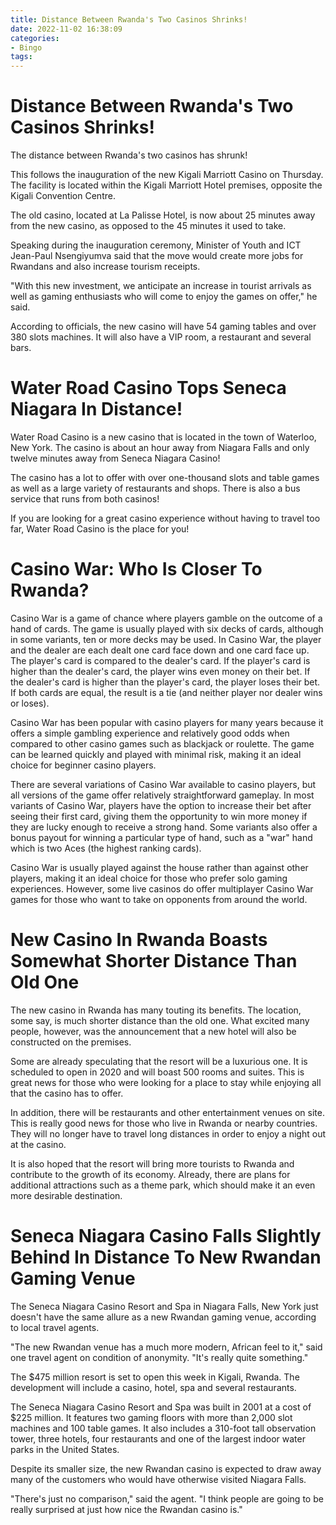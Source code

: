 ```yaml
---
title: Distance Between Rwanda's Two Casinos Shrinks!
date: 2022-11-02 16:38:09
categories:
- Bingo
tags:
---
```



#  Distance Between Rwanda's Two Casinos Shrinks!

The distance between Rwanda's two casinos has shrunk!

This follows the inauguration of the new Kigali Marriott Casino on Thursday. The facility is located within the Kigali Marriott Hotel premises, opposite the Kigali Convention Centre.

The old casino, located at La Palisse Hotel, is now about 25 minutes away from the new casino, as opposed to the 45 minutes it used to take.

Speaking during the inauguration ceremony, Minister of Youth and ICT Jean-Paul Nsengiyumva said that the move would create more jobs for Rwandans and also increase tourism receipts.

"With this new investment, we anticipate an increase in tourist arrivals as well as gaming enthusiasts who will come to enjoy the games on offer," he said.

According to officials, the new casino will have 54 gaming tables and over 380 slots machines. It will also have a VIP room, a restaurant and several bars.

#  Water Road Casino Tops Seneca Niagara In Distance!

Water Road Casino is a new casino that is located in the town of Waterloo, New York. The casino is about an hour away from Niagara Falls and only twelve minutes away from Seneca Niagara Casino!

The casino has a lot to offer with over one-thousand slots and table games as well as a large variety of restaurants and shops. There is also a bus service that runs from both casinos!

If you are looking for a great casino experience without having to travel too far, Water Road Casino is the place for you!

#  Casino War: Who Is Closer To Rwanda?

Casino War is a game of chance where players gamble on the outcome of a hand of cards. The game is usually played with six decks of cards, although in some variants, ten or more decks may be used. In Casino War, the player and the dealer are each dealt one card face down and one card face up. The player's card is compared to the dealer's card. If the player's card is higher than the dealer's card, the player wins even money on their bet. If the dealer's card is higher than the player's card, the player loses their bet. If both cards are equal, the result is a tie (and neither player nor dealer wins or loses). 

Casino War has been popular with casino players for many years because it offers a simple gambling experience and relatively good odds when compared to other casino games such as blackjack or roulette. The game can be learned quickly and played with minimal risk, making it an ideal choice for beginner casino players. 

There are several variations of Casino War available to casino players, but all versions of the game offer relatively straightforward gameplay. In most variants of Casino War, players have the option to increase their bet after seeing their first card, giving them the opportunity to win more money if they are lucky enough to receive a strong hand. Some variants also offer a bonus payout for winning a particular type of hand, such as a "war" hand which is two Aces (the highest ranking cards). 

Casino War is usually played against the house rather than against other players, making it an ideal choice for those who prefer solo gaming experiences. However, some live casinos do offer multiplayer Casino War games for those who want to take on opponents from around the world.

#  New Casino In Rwanda Boasts Somewhat Shorter Distance Than Old One

The new casino in Rwanda has many touting its benefits. The location, some say, is much shorter distance than the old one. What excited many people, however, was the announcement that a new hotel will also be constructed on the premises.

Some are already speculating that the resort will be a luxurious one. It is scheduled to open in 2020 and will boast 500 rooms and suites. This is great news for those who were looking for a place to stay while enjoying all that the casino has to offer.

In addition, there will be restaurants and other entertainment venues on site. This is really good news for those who live in Rwanda or nearby countries. They will no longer have to travel long distances in order to enjoy a night out at the casino.

It is also hoped that the resort will bring more tourists to Rwanda and contribute to the growth of its economy. Already, there are plans for additional attractions such as a theme park, which should make it an even more desirable destination.

#  Seneca Niagara Casino Falls Slightly Behind In Distance To New Rwandan Gaming Venue

The Seneca Niagara Casino Resort and Spa in Niagara Falls, New York just doesn't have the same allure as a new Rwandan gaming venue, according to local travel agents.

"The new Rwandan venue has a much more modern, African feel to it," said one travel agent on condition of anonymity. "It's really quite something."

The $475 million resort is set to open this week in Kigali, Rwanda. The development will include a casino, hotel, spa and several restaurants.

The Seneca Niagara Casino Resort and Spa was built in 2001 at a cost of $225 million. It features two gaming floors with more than 2,000 slot machines and 100 table games. It also includes a 310-foot tall observation tower, three hotels, four restaurants and one of the largest indoor water parks in the United States.

Despite its smaller size, the new Rwandan casino is expected to draw away many of the customers who would have otherwise visited Niagara Falls.

"There's just no comparison," said the agent. "I think people are going to be really surprised at just how nice the Rwandan casino is."